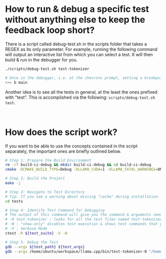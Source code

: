 # How to run & debug a specific test without anything else to keep the feedback loop short?
There is a script called debug-test.sh in the scripts folder that takes a REGEX as its only parameter. For example, running the following command will output an interactive list from which you can select a test. It will then build & run in the debugger for you.
```bash
./scripts/debug-test.sh test-tokenizer

# Once in the debugger, i.e. at the chevrons prompt, setting a breakpoint could be as follows:
>>> b main
```
Another idea is to see all the tests in general, at the least the ones prefixed with "test". This is accomplished via the following: `scripts/debug-test.sh test`.

&nbsp;

# How does the script work?
If you want to be able to use the concepts contained in the script separately, the important ones are briefly outlined below.
```bash
# Step 1: Prepare the Build Environment
rm -rf build-ci-debug && mkdir build-ci-debug && cd build-ci-debug
cmake -DCMAKE_BUILD_TYPE=Debug -DLLAMA_CUDA=1 -DLLAMA_FATAL_WARNINGS=ON .. && cd ..

# Step 2: Build the Project
make -j

# Step 3: Navigate to Test Directory
# Tip: If you see a warning about missing "cache" during installation. Then install it to save immense amounts of time!
cd tests

# Step 4: Identify Test Command for Debugging
# The output of this command will give you the command & arguments needed to run GDB.
# -R test-tokenizer : looks for all the test files named test-tokenizer* (R=Regex)
# -N : "show-only" disables test execution & shows test commands that you can feed to GDB.
# -V : Verbose Mode
ctest -R ${test_suite} -V -N

# Step 5: Debug the Test
gdb --args ${test_path} ${test_args}
gdb --args /home/ubuntu/workspace/llama.cpp/bin/test-tokenizer-0 "/home/ubuntu/workspace/llama.cpp/tests/../models/ggml-vocab-llama-spm.gguf"


```



